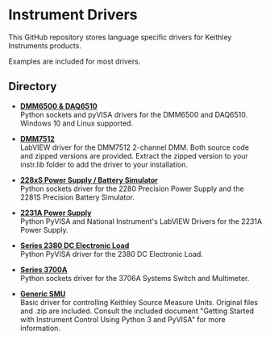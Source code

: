 # Instrument Drivers

This GitHub repository stores language specific drivers for Keithley Instruments products.

Examples are included for most drivers.

## Directory

[comment]: **[Instrument](./directory)**  

* **[DMM6500 & DAQ6510](./DMM6500_DAQ6510)**  
Python sockets and pyVISA drivers for the DMM6500 and DAQ6510. Windows 10 and Linux supported.

* **[DMM7512](./DMM7512)**  
LabVIEW driver for the DMM7512 2-channel DMM. Both source code and zipped versions are provided. Extract the zipped version to your instr.lib folder to add the driver to your installation.

* **[228xS Power Supply / Battery Simulator](./PS-228xS/)**  
Python sockets driver for the 2280 Precision Power Supply and the 2281S Precision Battery Simulator.

* **[2231A Power Supply](./PS-2231A)**  
Python PyVISA and National Instrument's LabVIEW Drivers for the 2231A Power Supply.

* **[Series 2380 DC Electronic Load](./Series_2380_DC_Electronic_Load)**  
Python PyVISA driver for the 2380 DC Electronic Load.

* **[Series 3700A](./Series_3700A)**  
Python sockets driver for the 3706A Systems Switch and Multimeter.

* **[Generic SMU](./SMU_General/)**  
Basic driver for controlling Keithley Source Measure Units. Original files and .zip are included. Consult the included document "Getting Started with Instrument Control Using Python 3 and PyVISA" for more information. 